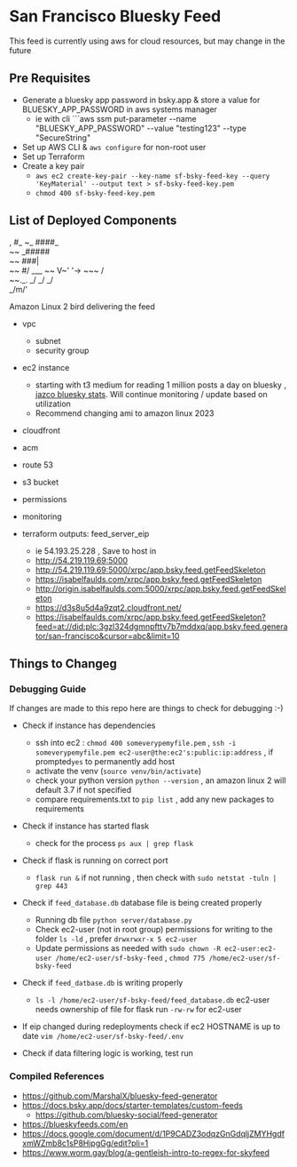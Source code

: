 # San Francisco Bluesky Feed

This feed is currently using aws for cloud resources, but may change in the future

## Pre Requisites
- Generate a bluesky app password in bsky.app & store a value for BLUESKY_APP_PASSWORD in aws systems manager
    - ie with cli ```aws ssm put-parameter --name "BLUESKY_APP_PASSWORD" --value "testing123" --type "SecureString"
- Set up AWS CLI & ```aws configure``` for non-root user
- Set up Terraform 
- Create a key pair
    - ```aws ec2 create-key-pair --key-name sf-bsky-feed-key --query 'KeyMaterial' --output text > sf-bsky-feed-key.pem```
    - ```chmod 400 sf-bsky-feed-key.pem```


## List of Deployed Components


   ,     #_
   ~\_  ####_       
  ~~  \_#####\
  ~~     \###|       
  ~~       \#/ ___
   ~~       V~' '->
    ~~~         /    
      ~~._.   _/
         _/ _/      
       _/m/' 

Amazon Linux 2 bird delivering the feed

- vpc
    - subnet
    - security group
- ec2 instance
    - starting with t3 medium for reading 1 million posts a day on bluesky , [jazco bluesky stats](https://bsky.jazco.dev/stats). Will continue monitoring / update based on utilization
    - Recommend changing ami to amazon linux 2023
- cloudfront
- acm
- route 53
- s3 bucket
- permissions
- monitoring


- terraform outputs: feed_server_eip 
    - ie 54.193.25.228 , Save to host in 
    - http://54.219.119.69:5000
    - http://54.219.119.69:5000/xrpc/app.bsky.feed.getFeedSkeleton
    - https://isabelfaulds.com/xrpc/app.bsky.feed.getFeedSkeleton
    - http://origin.isabelfaulds.com:5000/xrpc/app.bsky.feed.getFeedSkeleton
    - https://d3s8u5d4a9zqt2.cloudfront.net/
    - https://isabelfaulds.com/xrpc/app.bsky.feed.getFeedSkeleton?feed=at://did:plc:3gzl324dgmnpfttv7b7mddxq/app.bsky.feed.generator/san-francisco&cursor=abc&limit=10

## Things to Changeg


### Debugging Guide
If changes are made to this repo here are things to check for debugging :-)

- Check if instance has dependencies
    - ssh into ec2 : ```chmod 400 someverypemyfile.pem``` , ```ssh -i someverypemyfile.pem ec2-user@the:ec2's:public:ip:address``` , if prompted```yes``` to permanently add host 
    - activate the venv (```source venv/bin/activate```)
    - check your python version ```python --version``` , an amazon linux 2 will default 3.7 if not specified
    - compare requirements.txt to ```pip list``` , add any new packages to requirements

- Check if instance has started flask
    - check for the process ```ps aux | grep flask``` 
- Check if flask is running on correct port
    - ```flask run &``` if not running , then check with ```sudo netstat -tuln | grep 443```
- Check if ```feed_database.db``` database file is being created properly
    - Running db file ```python server/database.py``` 
    - Check ec2-user (not in root group) permissions for writing to the folder ```ls -ld``` , prefer ```drwxrwxr-x 5 ec2-user```
    - Update permissions as needed with ```sudo chown -R ec2-user:ec2-user /home/ec2-user/sf-bsky-feed``` , ```chmod 775 /home/ec2-user/sf-bsky-feed```
- Check if ```feed_datbase.db``` is writing properly
    - ```ls -l /home/ec2-user/sf-bsky-feed/feed_database.db``` ec2-user needs ownership of file for flask run ```-rw-rw``` for ec2-user
- If eip changed during redeployments check if ec2 HOSTNAME is up to date ```vim /home/ec2-user/sf-bsky-feed/.env```
- Check if data filtering logic is working, test run 


### Compiled References

- https://github.com/MarshalX/bluesky-feed-generator
- https://docs.bsky.app/docs/starter-templates/custom-feeds
    - https://github.com/bluesky-social/feed-generator
- https://blueskyfeeds.com/en
- https://docs.google.com/document/d/1P9CADZ3odqzGnGdqljZMYHgdfxmWZmb8c1sP8HjpgGg/edit?pli=1
- https://www.worm.gay/blog/a-gentleish-intro-to-regex-for-skyfeed